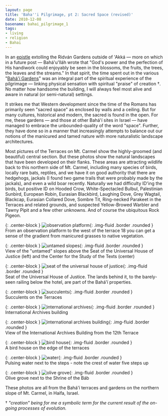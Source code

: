 ```yaml
---
layout: page
title: 'Baha''i Pilgrimage, pt 2: Sacred Space (revised)'
date: 2010-12-08
basename: bahai_pilgrimage_1
tags:
- living
- religion
- Bahai
---
```


In an [epistle](http://bahai-library.com/provisionals/lawh.bagh.ridvan.html)
extolling the Ridv&aacute;n Gardens outside of 'Akk&aacute; &mdash; more on
which in a future post &mdash; Bah&aacute;'u'll&aacute;h wrote that "God's power
and the perfection of His handiwork could enjoyably be seen in the blossoms, the
fruits, the trees, the leaves and the streams." In that spirit, the time spent
out in the various "[Bah&aacute;'&iacute; Gardens](http://www.ganbahai.org.il/en/)" was an
integral part of the spiritual experience of the pilgrimage &mdash; linking
physical sensation with spiritual "praise" of creation &dagger;. No matter how
handsome the building, I will always feel most alive and aware in natural (or
semi-natural) settings.

<!--more-->

It strikes me that Western development since the time of the Romans has
primarily seen "sacred space" as enclosed by walls and a ceiling. But for many
cultures, historical and modern, the sacred is found in the open. For me, these
gardens &mdash; and those at other Bah&aacute;'&iacute; sites in Israel &mdash;
have managed to embrace the unbounded-quality of the word "space". Further, they
have done so in a manner that increasingly attempts to balance out our notions
of the manicured and tamed nature with more naturalistic landscape
architectures.

Most pictures of the Terraces on Mt. Carmel show the highly-groomed (and
beautiful) central section. But these photos show the natural landscapes that
have been developed on their flanks. These areas are attracting wildlife back to
this northern side of Mt. Carmel, including many species of birds, locally rare
bats, reptiles, and we have it on good authority that there are hedgehogs,
jackals (I found two game trails that were probably made by the jackals), and
even a wild boar recently. Naturally we had difficulty ID'ing the birds, but
positive ID on Hooded Crow, White-Spectacled Bulbul, Palestinian Sunbird,
European Robin, Eurasian Blackbird, Laughing Dove, Grey Wagtail, Blackcap,
Eurasian Collared Dove, Sombre Tit, Ring-necked Parakeet in the Terraces and
related grounds, and suspected Yellow-Browed Warbler and Tawny Pipit and a few
other unknowns. And of course the ubiquitous Rock Pigeon.

{: .center-block }
![observation platform](http://lh5.ggpht.com/_mZAPo8ePwc4/TQBIDCdgRWI/AAAAAAAAApA/cQSirLJxAVk/s400/IMG_2294.JPG){: .img-fluid .border .rounded }<br>
From an observation platform to the west of the terrace 18 you can get a sense of the gradient from manicured grasses to native vegetation.

{: .center-block }
![untamed slopes](http://lh4.ggpht.com/_mZAPo8ePwc4/TQBLreOCGCI/AAAAAAAAApU/-QTomDUw7ls/s400/IMG_2441.JPG){: .img-fluid .border .rounded }<br>
View of the "untamed" slopes above the Seat of the Universal House of Justice (left) and the Center for the Study of the Texts (center)

{: .center-block }
![seat of the universal house of justice](http://lh6.ggpht.com/_mZAPo8ePwc4/TQBL-YSgE_I/AAAAAAAAApY/WtlPsn2Zn6s/s400/IMG_2439.JPG){: .img-fluid .border .rounded }<br>
Seat of the Universal House of Justice. The lands behind it, to the barely-seen railing below the hotel, are part of the Bah&aacute;'&iacute; properties.

{: .center-block }
![succulents](http://lh4.ggpht.com/_mZAPo8ePwc4/TQwvgAZTi-I/AAAAAAAAAqQ/tky44-sTDMw/s400/IMG_2287.JPG){: .img-fluid .border .rounded }<br>
Succulents on the Terraces

{: .center-block }
![international archives](http://lh5.ggpht.com/_mZAPo8ePwc4/TQwvOjv-atI/AAAAAAAAAqM/v-3EijdAZE0/s400/IMG_2271.JPG){: .img-fluid .border .rounded }<br>
International Archives building

{: .center-block }
![international archives building](http://lh3.ggpht.com/_mZAPo8ePwc4/TQwyZjy8rLI/AAAAAAAAAqk/GHv6FnQGC5s/s400/IMG_2246.JPG){: .img-fluid .border .rounded }<br>
View of the International Archives Building from the 12th Terrace

{: .center-block }
![bird house](http://lh6.ggpht.com/_mZAPo8ePwc4/TQwyxAQZ4HI/AAAAAAAAAqo/sWnUTrZNxr0/s400/IMG_2232.JPG){: .img-fluid .border .rounded }<br>
A bird house on the edge of the terraces

{: .center-block }
![water](http://lh4.ggpht.com/_mZAPo8ePwc4/TQwzRbr25vI/AAAAAAAAAqs/423_pNV15DQ/s400/IMG_2218.JPG){: .img-fluid .border .rounded }<br>
Pulsing water next to the steps - note the crest of water five steps up

{: .center-block }
![olive grove](http://lh3.ggpht.com/_mZAPo8ePwc4/TQwzyxe7kFI/AAAAAAAAAqw/5JQy9xIIXQw/s400/IMG_2238.JPG){: .img-fluid .border .rounded }<br>
Olive grove next to the Shrine of the B&aacute;b

These photos are all from the Bah&aacute;'&iacute; terraces and gardens on the northern slope of Mt. Carmel, in Haifa, Israel.

&dagger; _"creation" being for me a symbolic term for the current result of the on-going processes of evolution._
